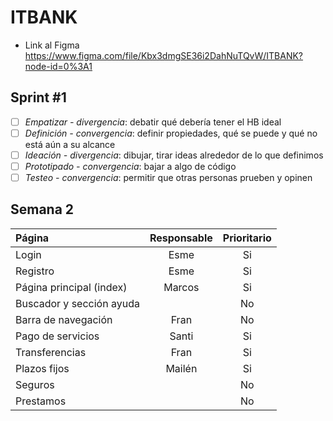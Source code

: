# ITBANK
- Link al Figma https://www.figma.com/file/Kbx3dmgSE36i2DahNuTQvW/ITBANK?node-id=0%3A1
## Sprint #1
- [ ] *Empatizar - divergencia*: debatir qué debería tener el HB ideal
- [ ] *Definición - convergencia*: definir propiedades, qué se puede y qué no está aún a su alcance
- [ ] *Ideación - divergencia*: dibujar, tirar ideas alrededor de lo que definimos
- [ ] *Prototipado - convergencia*: bajar a algo de código
- [ ] *Testeo - convergencia*: permitir que otras personas prueben y opinen

## Semana 2
| Página                    | Responsable  | Prioritario  |
|:--------------------------|:------------:|:------------:|
| Login                     |  Esme        | Si           | 
| Registro                  |  Esme        | Si           |
| Página principal (index)  |  Marcos      | Si           |
| Buscador y sección ayuda  |              | No           |
| Barra de navegación       |  Fran        | No           |
| Pago de servicios         |  Santi       | Si           |
| Transferencias            |  Fran        | Si           |
| Plazos fijos              |  Mailén      | Si           |
| Seguros                   |              | No           |
| Prestamos                 |              | No           |